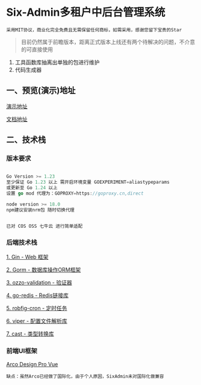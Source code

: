 # Six-Admin多租户中后台管理系统

```
采用MIT协议，商业化完全免费且无需保留任何商标，如需采用，感谢您留下宝贵的Star
```
> 目前仍然属于前瞻版本，距离正式版本上线还有两个待解决的问题，不介意的可直接使用
1. 工具函数库抽离出单独的包进行维护
2. 代码生成器

## 一、预览(演示)地址

[演示地址](https://dl.sorks.cn/admin)

[文档地址](http://ddd.sorks.cn:4999/web/#/671910255/189282755)

## 二、技术栈

### 版本要求

``` go

Go Version >= 1.23
至少保证 Go 1.23 以上 需开启环境变量 GOEXPERIMENT=aliastypeparams
或更新至 Go 1.24 以上
设置 go mod 代理为：GOPROXY=https://goproxy.cn,direct

node version >= 18.0
npm建议安装nrm包 随时切换代理


已对 COS OSS 七牛云 进行简单适配
```

### 后端技术栈
[1. Gin - Web 框架](https://gin-gonic.com/zh-cn/docs/)

[2. Gorm - 数据库操作ORM框架](https://gorm.io/zh_CN/docs/)

[3. ozzo-validation - 验证器](https://github.com/go-ozzo/ozzo-validation)

[4. go-redis - Redis链接库](https://github.com/redis/go-redis/v9)

[5. robfig-cron - 定时任务](https://github.com/robfig/cron/v3)

[6. viper - 配置文件解析库](https://github.com/spf13/viper)

[7. cast - 类型转换库](https://github.com/spf13/cast)

### 前端UI框架
[Arco Design Pro Vue](https://arco.design/vue/docs/pro/start)


```
缺点：虽然Arco已经做了国际化，由于个人原因，SixAdmin未对国际化做兼容
```


